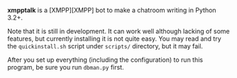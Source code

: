 **xmpptalk** is a [XMPP][XMPP] bot to make a chatroom writing in Python 3.2+.

Note that it is still in development. It can work well although lacking of some
features, but currently installing it is not quite easy. You may read and try
the `quickinstall.sh` script under `scripts/` directory, but it may fail.

After you set up everything (including the configuration) to run this program,
be sure you run `dbman.py` first.
